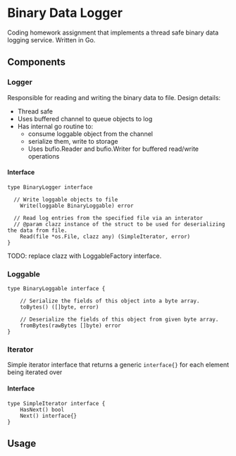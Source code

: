 # Binary Data Logger
Coding homework assignment that implements a thread safe binary data logging service.
Written in Go.


## Components

### Logger

Responsible for reading and writing the binary data to file.
Design details:
- Thread safe
- Uses buffered channel to queue objects to log
- Has internal go routine to:
	- consume loggable object from the channel
	- serialize them, write to storage
	- Uses bufio.Reader and bufio.Writer for buffered read/write operations

#### Interface
```
type BinaryLogger interface 

  // Write loggable objects to file
	Write(loggable BinaryLoggable) error

  // Read log entries from the specified file via an interator
  // @param clazz instance of the struct to be used for deserializing the data from file.
	Read(file *os.File, clazz any) (SimpleIterator, error)
}
```
TODO: replace clazz with LoggableFactory interface.


### Loggable
```
type BinaryLoggable interface {

	// Serialize the fields of this object into a byte array.
	toBytes() ([]byte, error)

	// Deserialize the fields of this object from given byte array.
	fromBytes(rawBytes []byte) error
}
```

### Iterator
Simple iterator interface that returns a generic `interface{}` for each element being iterated over

#### Interface
```
type SimpleIterator interface {
	HasNext() bool
	Next() interface{}
}
```

## Usage




